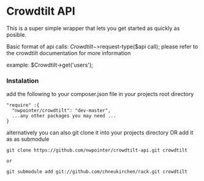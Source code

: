 Crowdtilt API
=============

This is a super simple wrapper that lets you get started as quickly as posible. 

Basic format of api calls: $Crowdtilt->$request-type($api call);
please refer to the crowdtilt documentation for more information

example:
$Crowdtilt->get('users');

### Instalation
add the following to your composer.json file in your projects root directory

```
"require" :{
  "nwpointer/crowdtilt": "dev-master",
  ...any other packages you may need ...
}
```


alternatively you can also git clone it into your projects directory OR add it as as submodule

```
git clone https://github.com/nwpointer/crowdtilt-api.git crowdtilt

or

git submodule add git://github.com/chneukirchen/rack.git crowdtilt
```


